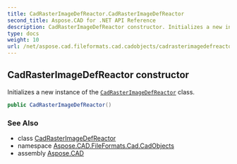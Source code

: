 ```yaml
---
title: CadRasterImageDefReactor.CadRasterImageDefReactor
second_title: Aspose.CAD for .NET API Reference
description: CadRasterImageDefReactor constructor. Initializes a new instance of the CadRasterImageDefReactor class
type: docs
weight: 10
url: /net/aspose.cad.fileformats.cad.cadobjects/cadrasterimagedefreactor/cadrasterimagedefreactor/
---
```

## CadRasterImageDefReactor constructor

Initializes a new instance of the [`CadRasterImageDefReactor`](../) class.

```csharp
public CadRasterImageDefReactor()
```

### See Also

* class [CadRasterImageDefReactor](../)
* namespace [Aspose.CAD.FileFormats.Cad.CadObjects](../../cadrasterimagedefreactor/)
* assembly [Aspose.CAD](../../../)


